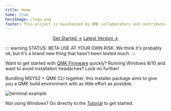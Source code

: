 ```yaml
---
title: Home
home: true
heroImage: /logo.png
footer: This project is maintained by QMK collaborators and contributors like you!
---
```


<p align="center">
  <a class="button" href="./guide.html">Get Started →</a>
  <a class="button secondary" href="https://github.com/qmk/qmk_distro_msys/releases">Latest Version ↓</a>
</p>

::: warning STATUS: BETA
USE AT YOUR OWN RISK. We think it's probably ok, but it's a brand new thing that hasn't been tested much.
:::

Want to get started with [QMK Firmware](https://qmk.fm) quickly? Running Windows 8/10 and want to avoid installation headaches? Look no further!


Bundling MSYS2 + QMK CLI together, this installer package aims to give you a QMK build environment with as little effort as possible.

<img :src="$withBase('/terminal.png')" alt="terminal example" style="display: block; margin: 0 auto;">

Not using Windows? Go directly to the [Tutorial](https://docs.qmk.fm/#/newbs) to get started.

<br>
